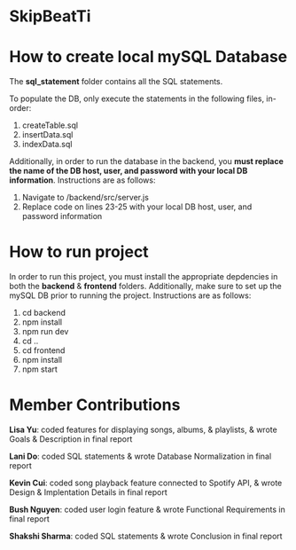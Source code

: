 # SkipBeatTi

# How to create local mySQL Database
The **sql_statement** folder contains all the SQL statements. 

To populate the DB, only execute the statements in the following files, in-order:
1. createTable.sql
2. insertData.sql
3. indexData.sql

Additionally, in order to run the database in the backend, you **must replace the name of the DB host, user, and password with your local DB information**.  Instructions are as follows:
1. Navigate to /backend/src/server.js
2. Replace code on lines 23-25 with your local DB host, user, and password information

# How to run project
In order to run this project, you must install the appropriate depdencies in both the **backend** & **frontend** folders. Additionally, make sure to set up the mySQL DB prior to running the project. 
Instructions are as follows:

1. cd backend
2. npm install
3. npm run dev
4. cd ..
5. cd frontend
6. npm install
7. npm start

# Member Contributions
**Lisa Yu**: coded features for displaying songs, albums, & playlists, & wrote Goals & Description in final report

**Lani Do**: coded SQL statements & wrote Database Normalization in final report

**Kevin Cui**: coded song playback feature connected to Spotify API, & wrote Design & Implentation Details in final report

**Bush Nguyen**: coded user login feature & wrote Functional Requirements in final report

**Shakshi Sharma**: coded SQL statements & wrote Conclusion in final report
